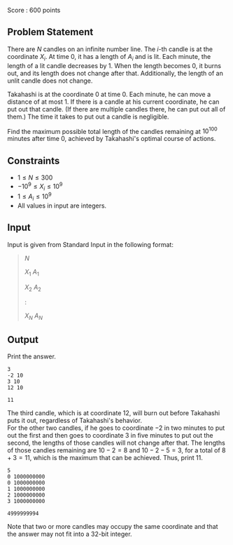Score : $600$ points

## Problem Statement

There are $N$ candles on an infinite number line.
The $i$-th candle is at the coordinate $X_i$. At time $0$, it has a length of $A_i$ and is lit.
Each minute, the length of a lit candle decreases by $1$. When the length becomes $0$, it burns out, and its length does not change after that. Additionally, the length of an unlit candle does not change.

Takahashi is at the coordinate $0$ at time $0$. Each minute, he can move a distance of at most $1$. If there is a candle at his current coordinate, he can put out that candle. (If there are multiple candles there, he can put out all of them.) The time it takes to put out a candle is negligible.

Find the maximum possible total length of the candles remaining at $10^{100}$ minutes after time $0$, achieved by Takahashi's optimal course of actions.

## Constraints

- $1 \leq N \leq 300$
- $-10^9 \leq X_i \leq 10^9$
- $1 \leq A_i \leq 10^9$
- All values in input are integers.

## Input

Input is given from Standard Input in the following format:

> $N$
> 
> $X_1$ $A_1$
> 
> $X_2$ $A_2$
> 
> $:$
> 
> $X_N$ $A_N$

## Output

Print the answer.

```input1
3
-2 10
3 10
12 10
```

```output1
11
```

The third candle, which is at coordinate $12$, will burn out before Takahashi puts it out, regardless of Takahashi's behavior.<br>
For the other two candles, if he goes to coordinate $-2$ in two minutes to put out the first and then goes to coordinate $3$ in five minutes to put out the second, the lengths of those candles will not change after that. The lengths of those candles remaining are $10-2=8$ and $10-2-5=3$, for a total of $8+3=11$, which is the maximum that can be achieved. Thus, print $11$.

```input2
5
0 1000000000
0 1000000000
1 1000000000
2 1000000000
3 1000000000
```

```output2
4999999994
```

Note that two or more candles may occupy the same coordinate and that the answer may not fit into a $32$-bit integer.